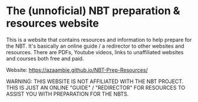 # The (unnoficial) NBT preparation & resources website

This is a website that contains resources and information to help prepare for the NBT. It's basically an online guide / a redirector to other websites and resources.
There are PDFs, Youtube videos, links to unaffiliated websites and courses both free and paid.

Website: https://azaambie.github.io/NBT-Prep-Resources/

WARNING: THIS WEBSITE IS NOT AFFILIATED WITH THE NBT PROJECT. THIS IS JUST AN ONLINE "GUIDE" / "REDIRECTOR" FOR RESOURCES TO ASSIST YOU WITH PREPARATION FOR THE NBTS.
